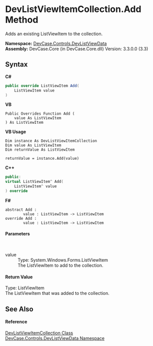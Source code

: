 # DevListViewItemCollection.Add Method 
 

Adds an existing ListViewItem to the collection.

**Namespace:**&nbsp;<a href="N_DevCase_Controls_DevListViewData">DevCase.Controls.DevListViewData</a><br />**Assembly:**&nbsp;DevCase.Core (in DevCase.Core.dll) Version: 3.3.0.0 (3.3)

## Syntax

**C#**<br />
``` C#
public override ListViewItem Add(
	ListViewItem value
)
```

**VB**<br />
``` VB
Public Overrides Function Add ( 
	value As ListViewItem
) As ListViewItem
```

**VB Usage**<br />
``` VB Usage
Dim instance As DevListViewItemCollection
Dim value As ListViewItem
Dim returnValue As ListViewItem

returnValue = instance.Add(value)
```

**C++**<br />
``` C++
public:
virtual ListViewItem^ Add(
	ListViewItem^ value
) override
```

**F#**<br />
``` F#
abstract Add : 
        value : ListViewItem -> ListViewItem 
override Add : 
        value : ListViewItem -> ListViewItem 
```


#### Parameters
&nbsp;<dl><dt>value</dt><dd>Type: System.Windows.Forms.ListViewItem<br />The ListViewItem to add to the collection.</dd></dl>

#### Return Value
Type: ListViewItem<br />The ListViewItem that was added to the collection.

## See Also


#### Reference
<a href="T_DevCase_Controls_DevListViewData_DevListViewItemCollection">DevListViewItemCollection Class</a><br /><a href="N_DevCase_Controls_DevListViewData">DevCase.Controls.DevListViewData Namespace</a><br />